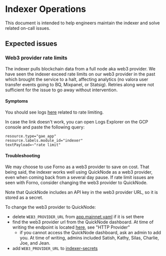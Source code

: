 # Indexer Operations

This document is intended to help engineers maintain the indexer and solve related on-call issues.

## Expected issues

### Web3 provider rate limits

The indexer pulls blockchain data from a full node aka web3 provider. We have seen the indexer exceed rate limits on 
our web3 provider in the past which brought the service to a halt, affecting analytics (no valora user transfer 
events going to BQ, Mixpanel, or Statsig). Retries along were not sufficient for the issue to go away without 
intervention.

#### Symptoms

You should see logs [here](https://console.cloud.google.com/logs/query;query=resource.type%3D%22gae_app%22%0Aresource.labels.module_id%3D%22indexer%22%0AtextPayload%3D~%22rate%20limit%22?project=celo-mobile-mainnet) related to rate limiting.

In case the link doesn't work, you can open Logs Explorer on the GCP console and paste the following query:
```
resource.type="gae_app"
resource.labels.module_id="indexer"
textPayload=~"rate limit"
```

#### Troubleshooting

We may choose to use Forno as a web3 provider to save on cost. That being said, the indexer works well using QuickNode 
as a web3 provider, even when coming back from a several day pause. If rate limit issues are seen with Forno, consider 
changing the web3 provider to QuickNode. 

Note that QuickNode includes an API key in the web3 provider URL, so it is stored as a secret.

To change the web3 provider to QuickNode:
- delete `WEB3_PROVIDER_URL` from [app.mainnet.yaml](https://github.com/valora-inc/indexer/blob/bcd3d59a6ca622de528bcbc59a4ccb80cb78c631/app.mainnet.yaml#L6) if it is set there
- find the web3 provider url from the QuickNode dashboard. At time of writing the endpoint is located [here](https://dashboard.quicknode.com/endpoints/166850), see "HTTP Provider"
  - if you cannot access the QuickNode dashboard, ask an admin to add you. At time of writing, admins included Satish, Kathy, Silas, Charlie, Joe, and Jean.
- add `WEB3_PROVIDER_URL` to [indexer-secrets](https://console.cloud.google.com/security/secret-manager/secret/indexer-secrets/versions?project=celo-mobile-mainnet)
